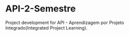 # API-2-Semestre
Project development for API - Aprendizagem por Projeto Integrado(Integrated Project Learning).
